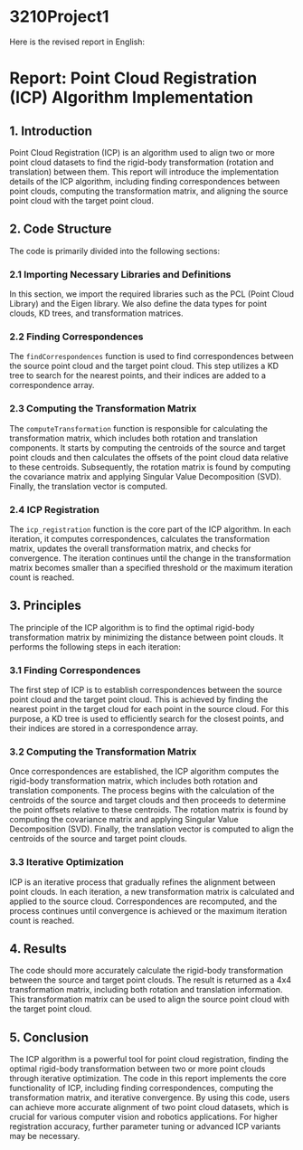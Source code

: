# 3210Project1

Here is the revised report in English:

# Report: Point Cloud Registration (ICP) Algorithm Implementation

## 1. Introduction

Point Cloud Registration (ICP) is an algorithm used to align two or more point cloud datasets to find the rigid-body transformation (rotation and translation) between them. This report will introduce the implementation details of the ICP algorithm, including finding correspondences between point clouds, computing the transformation matrix, and aligning the source point cloud with the target point cloud.

## 2. Code Structure

The code is primarily divided into the following sections:

### 2.1 Importing Necessary Libraries and Definitions

In this section, we import the required libraries such as the PCL (Point Cloud Library) and the Eigen library. We also define the data types for point clouds, KD trees, and transformation matrices.

### 2.2 Finding Correspondences

The `findCorrespondences` function is used to find correspondences between the source point cloud and the target point cloud. This step utilizes a KD tree to search for the nearest points, and their indices are added to a correspondence array.

### 2.3 Computing the Transformation Matrix

The `computeTransformation` function is responsible for calculating the transformation matrix, which includes both rotation and translation components. It starts by computing the centroids of the source and target point clouds and then calculates the offsets of the point cloud data relative to these centroids. Subsequently, the rotation matrix is found by computing the covariance matrix and applying Singular Value Decomposition (SVD). Finally, the translation vector is computed.

### 2.4 ICP Registration

The `icp_registration` function is the core part of the ICP algorithm. In each iteration, it computes correspondences, calculates the transformation matrix, updates the overall transformation matrix, and checks for convergence. The iteration continues until the change in the transformation matrix becomes smaller than a specified threshold or the maximum iteration count is reached.

## 3. Principles

The principle of the ICP algorithm is to find the optimal rigid-body transformation matrix by minimizing the distance between point clouds. It performs the following steps in each iteration:

### 3.1 Finding Correspondences

The first step of ICP is to establish correspondences between the source point cloud and the target point cloud. This is achieved by finding the nearest point in the target cloud for each point in the source cloud. For this purpose, a KD tree is used to efficiently search for the closest points, and their indices are stored in a correspondence array.

### 3.2 Computing the Transformation Matrix

Once correspondences are established, the ICP algorithm computes the rigid-body transformation matrix, which includes both rotation and translation components. The process begins with the calculation of the centroids of the source and target clouds and then proceeds to determine the point offsets relative to these centroids. The rotation matrix is found by computing the covariance matrix and applying Singular Value Decomposition (SVD). Finally, the translation vector is computed to align the centroids of the source and target point clouds.

### 3.3 Iterative Optimization

ICP is an iterative process that gradually refines the alignment between point clouds. In each iteration, a new transformation matrix is calculated and applied to the source cloud. Correspondences are recomputed, and the process continues until convergence is achieved or the maximum iteration count is reached.

## 4. Results

The code should more accurately calculate the rigid-body transformation between the source and target point clouds. The result is returned as a 4x4 transformation matrix, including both rotation and translation information. This transformation matrix can be used to align the source point cloud with the target point cloud.

## 5. Conclusion

The ICP algorithm is a powerful tool for point cloud registration, finding the optimal rigid-body transformation between two or more point clouds through iterative optimization. The code in this report implements the core functionality of ICP, including finding correspondences, computing the transformation matrix, and iterative convergence. By using this code, users can achieve more accurate alignment of two point cloud datasets, which is crucial for various computer vision and robotics applications. For higher registration accuracy, further parameter tuning or advanced ICP variants may be necessary.
